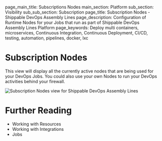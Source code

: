 page_main_title: Subscriptions Nodes
main_section: Platform
sub_section: Visibility
sub_sub_section: Subscription
page_title: Subscription Nodes - Shippable DevOps Assembly Lines
page_description: Configuration of Runtime Nodes for your Jobs that run as part of Shippable DevOps Assembly Lines Platform
page_keywords: Deploy multi containers, microservices, Continuous Integration, Continuous Deployment, CI/CD, testing, automation, pipelines, docker, lxc

# Subscription Nodes

This view will display all the currently active nodes that are being used for your DevOps Jobs. You could also use your own Nodes to run your DevOps activities behind your firewall.

<img src="/images/platform/visibility/subscription-nodes-view.jpg" alt="Subscription Nodes view for Shippable DevOps Assembly Lines" style="vertical-align: middle;display: block;margin-left: auto;margin-right: auto;"/>

# Further Reading
* Working with Resources
* Working with Integrations
* Jobs
